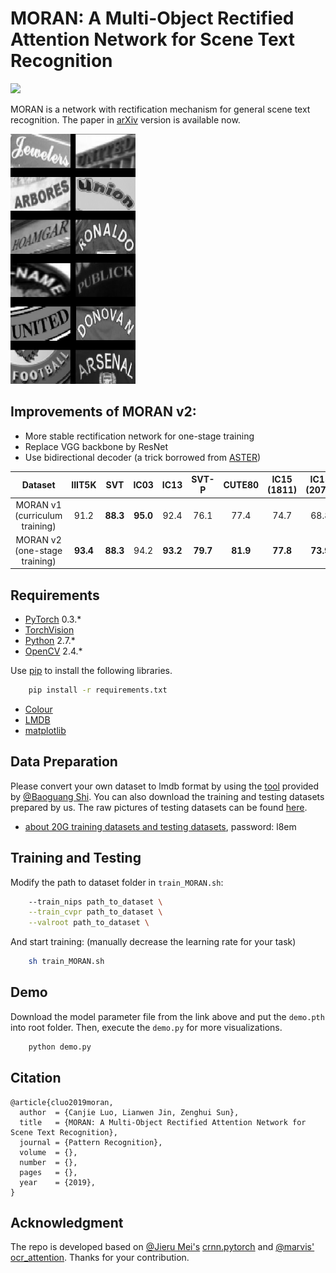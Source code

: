 # MORAN: A Multi-Object Rectified Attention Network for Scene Text Recognition

![](https://img.shields.io/badge/version-v2-orange.svg)

MORAN is a network with rectification mechanism for general scene text recognition. The paper in [arXiv]() version is available now. 

![](demo/MORAN_v2.gif)

## Improvements of MORAN v2:

- More stable rectification network for one-stage training
- Replace VGG backbone by ResNet
- Use bidirectional decoder (a trick borrowed from [ASTER](https://github.com/bgshih/aster))

| <center>Dataset</center> | <center>IIIT5K</center> | <center>SVT</center> | <center>IC03</center> | <center>IC13</center> | <center>SVT-P</center> | <center>CUTE80</center> | <center>IC15 (1811)</center> | <center>IC15 (2077)</center> |
| :---: | :---: | :---: | :---:| :---:| :---:| :---:| :---:| :---:|
| MORAN v1 (curriculum training) | <center>91.2</center> | <center>**88.3**</center> | <center>**95.0**</center> | <center>92.4</center> | <center>76.1</center> | <center>77.4</center> | <center>74.7</center> | <center>68.8</center> |
| <center>MORAN v2 (one-stage training)</center> | <center>**93.4**</center> | <center>**88.3**</center> | <center>94.2</center> | <center>**93.2**</center> | <center>**79.7**</center> | <center>**81.9**</center> | <center>**77.8**</center> | <center>**73.9**</center> |

## Requirements

- [PyTorch](https://pytorch.org/) 0.3.*
- [TorchVision](https://pypi.org/project/torchvision/)
- [Python](https://www.python.org/) 2.7.*
- [OpenCV](https://opencv.org/) 2.4.*

Use [pip](https://pypi.org/project/pip/) to install the following libraries.

```bash
    pip install -r requirements.txt
```

- [Colour](https://pypi.org/project/colour/)
- [LMDB](https://pypi.org/project/lmdb/)
- [matplotlib](https://pypi.org/project/matplotlib/)

## Data Preparation
Please convert your own dataset to lmdb format by using the [tool](https://github.com/bgshih/crnn/blob/master/tool/create_dataset.py) provided by [@Baoguang Shi](https://github.com/bgshih). You can also download the training and testing datasets prepared by us. The raw pictures of testing datasets can be found [here](https://github.com/chengzhanzhan/STR).

- [about 20G training datasets and testing datasets](https://pan.baidu.com/s/1TqZfvoEhyv57yf4YBjSzFg), password: l8em

## Training and Testing

Modify the path to dataset folder in `train_MORAN.sh`:

```bash
	--train_nips path_to_dataset \
	--train_cvpr path_to_dataset \
	--valroot path_to_dataset \
```

And start training: (manually decrease the learning rate for your task)

```bash
	sh train_MORAN.sh
```

## Demo

Download the model parameter file from the link above and put the `demo.pth` into root folder. Then, execute the `demo.py` for more visualizations.

```bash
	python demo.py
``` 

## Citation

```
@article{cluo2019moran,
  author  = {Canjie Luo, Lianwen Jin, Zenghui Sun},
  title   = {MORAN: A Multi-Object Rectified Attention Network for Scene Text Recognition},
  journal = {Pattern Recognition}, 
  volume  = {}, 
  number  = {}, 
  pages   = {},
  year    = {2019}, 
}
```

## Acknowledgment
The repo is developed based on [@Jieru Mei's](https://github.com/meijieru) [crnn.pytorch](https://github.com/meijieru/crnn.pytorch) and [@marvis'](https://github.com/marvis) [ocr_attention](https://github.com/marvis/ocr_attention). Thanks for your contribution.
